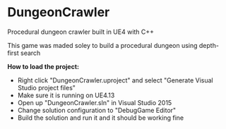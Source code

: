 # DungeonCrawler
Procedural dungeon crawler built in UE4 with C++

This game was maded soley to build a procedural dungeon using depth-first search

**How to load the project:**
- Right click "DungeonCrawler.uproject" and select "Generate Visual Studio project files"
- Make sure it is running on UE4.13
- Open up "DungeonCrawler.sln" in Visual Studio 2015
- Change solution configuration to "DebugGame Editor"
- Build the solution and run it and it should be working fine
